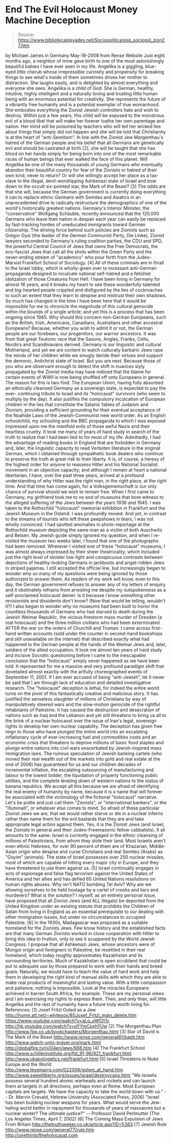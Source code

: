 # End The Evil Holocaust Money Machine Deception

> Source: https://www.bibliotecapleyades.net/Sociopolitica/esp_sociopol_zion27.htm

by Michael James
in Germany
May-18-2008
from
Rense
Website
Just eight months ago, a neighbor of mine gave birth to one of the most
astonishingly beautiful babies I have ever seen in my life. Angelika is a
giggling, blue-eyed little cherub whose irrepressible curiosity and
propensity for breaking things to see what's inside of them sometimes drives
her mother to distraction. She laughs easily, and is delighted by almost
everything and everyone she sees.
Angelika is a child of God. She is German, healthy, intuitive, highly
intelligent and a naturally loving and trusting little human being with an
enormous potential for creativity. She represents the future of a vibrantly
free humanity and is a potential exemplar of true womanhood. She embodies
everything the Zionist Jewish controllers hate and wish to destroy.
Within just a few years, this child will be exposed to the monstrous evil of
a blood libel that will make her forever loathe her own parentage and
nation. Her mind will be poisoned by teachers who will tell her wicked lies
about things that simply did not happen and she will be told that
Christianity is at the heart of "anti-Semitism".
In line with the Zionist Jew Morgenthau's
hatred of the German people and his belief that all Germans are
genetically evil and should be castrated at birth
[2], she will be taught that she has blood on her hands simply
for being born into one of the most remarkable races of human beings that
ever walked the face of this planet.
Will Angelika be one of the many thousands of young Germans who eventually
abandon their beautiful country for fear of the Zionists or hatred of their
own kind, never to return? Or will she willingly accept her place as a
tax-slave to the illegal, devil-worshipping Ashkenazi state of Israel and
bow down to the occult six-pointed star, the Mark of the Beast?
[3]
The odds are that she will, because the German government is currently doing
everything it can to replace ethnic Germans with Semites and Asiatics in an
unprecedented drive to radically restructure the demographics of one of the
world's historically greatest nations. Germany's Interior Minister, the
"conservative" Wolfgang Schäuble, recently announced that the 120,000
Germans who leave their nation in despair each year can easily be replaced
by fast-tracking hordes of uneducated immigrants toward German citizenship.
The driving force behind such policies are Zionists such as Gregor Gysi
(the leader of the German Communist Party, Die Linke), Zionist
lawyers seconded to Germany's ruling coalition parties, the CDU and SPD, the
powerful Central Council of Jews that owns the Free Democrats, the
eco-fascist Jews that call all the shots within the Green Party and the
never-ending stream of "academics" who pour forth from the Judeo-Marxist
Frankfurt School of Sociology. [4]
All of these criminals are in thrall to the
Israel lobby, which is wholly-given over to incessant anti-German propaganda
designed to inculcate national self-hatred and a fetishist idolization of
those Creatures from Hell.
I have been living in Germany for almost 16 years, and it breaks my heart to
see these wonderfully talented and big-hearted people crippled and
disfigured by the lies of cockroaches to such an extent that they learn to
despise and mistrust their own shadows. So much has changed in the time I
have been here that it would be impossible for me to chronicle the magnitude
of this cultural genocide within the bounds of a single article; and yet
this is a process that has been ongoing since 1945.
Why should this concern non-German Europeans, such as the British, Irish,
Americans, Canadians, Australians and other ancestral Europeans? Because,
whether you wish to admit it or not, the German people are our forebears,
our progenitors, our warrior ancestors. It was from that great Teutonic race
that the Saxons, Angles, Franks, Celts, Nordics and Scandinavians derived.
Germany is our linguistic and cultural
Motherland, and yet we are content to watch culturally barbaric Jews rape
the minds of her children while we smugly deride their virtues and support
the demonic, Antichrist state of Israel.
But you are next.
Because those of you who are observant enough to detect the shift in nuances
slyly propagated by the Zionist media may have noticed that the blame for
certain events of WWII is now being shuffled off onto Europeans in general.
The reason for this is two-fold. The European Union, having fully absorbed
an ethnically cleansed Germany as a sovereign state, is expected to pay the
ever- continuing tribute to Israel and its "holocaust" survivors (who seem
to multiply by the day).
It also justifies the compulsory inculcation of
European children in the lies that constitute the Satanic fables of Judaism
and Zionism, providing a sufficient grounding for their eventual acceptance
of the Noahide Laws of the Jewish-Communist new world order.
As an English schoolchild, my schooling and the BBC propaganda to which I
was exposed impressed upon me the manifold evils of those awful Nazis and
their heartless cruelty. It took me many of years of hard study in search of
the truth to realize that I had been lied to for most of my life.
Admittedly, I had the advantage of reading books in England that are
forbidden in Germany and, later, the linguistic capacity to read Verboten
literature in the original German, which I obtained through sympathetic book
dealers who continue to preserve the truth at great risk to their liberty.
It is, of course, a heresy of the highest order for anyone to reassess
Hitler and his National Socialist movement in an objective capacity; and
although I remain at heart a national libertarian, I have, over the past
three years, arrived at a profound understanding of why Hitler was the right
man, in the right place, at the right time.
And that time has come again, for a
Volksgemeinschaft is our only chance of survival should we wish to
remain free.
When I first came to Germany, my girlfriend took me to no end of museums
that bore witness to the alleged suffering of the Jews between the years
1936 and 1945. I was taken to
the Rothschild "holocaust" memorial
exhibition in Frankfurt and the Jewish Museum in the Ostend. I was
profoundly moved. And yet, in contrast to the streams of tourists who left
these peepshows in tears, I was not wholly convinced. I had spotted
anomalies in photo-reportage at the Rothschild museum depicting the same man
as a victim of both Auschwitz and Belsen.
My Jewish guide simply ignored my question, and
when I re-visited the museum two weeks later, I found that one of the
photographs had been removed.
Wherever I visited one of these "holocaust" museums, I was almost always
impressed by their sheer theatricality, which included just the right level
of sinister low-light and conspicuous contrasts between depictions of
healthy-looking Germans in jackboots and angst-ridden Jews in striped
pajamas. I still accepted the official line, but increasingly began to
wonder why so many of my questions were being ignored by those authorized to
answer them.
As readers of my work will know, even to this day, the German government
refuses to answer any of my letters of enquiry and it obstinately refrains
from arresting me despite my outspokenness as a self-proclaimed holocaust
denier. Is it because I know something other revisionists and dissidents
don't know? (Now that would be telling, wouldn't it?)
I also began to wonder why no museums had been built to honor the countless
thousands of Germans who had starved to death during the Jewish Weimar
Republic, the vicious firestorm mass murder of Dresden (a real holocaust)
and the three million civilians who had been exterminated AFTER the war on
the orders of Churchill and Truman.
I came across first-hand written accounts (sold
under the counter in second-hand bookshops and still unavailable on the
internet) that described exactly what had happened to the German people at
the hands of the Weimar Jews and, later, soldiers of the allied
occupation.
It took me almost ten years of hard study and incisive Socratic
questioning before I came to the inescapable conclusion that the
"holocaust" simply never happened as we have been told. It represented for
me a massive and very profound paradigm shift that dovetailed almost exactly
with the artfully choreographed events of
September 11, 2001. If I am ever accused of being "anti-Jewish",
let it never be said that I am through lack of education and detailed
investigative research.
The "holocaust" deception is lethal, for
indeed the entire world turns on the pivot of this fantastically creative
and malicious story. It has justified the senseless slaughter of millions of
Christians by way of manipulatively steered wars and the slow-motion
genocide of the rightful inhabitants of Palestine. It has caused the
destruction and desecration of nations such as Iraq and the Lebanon and yet
still threatens to bring us all to the brink of a nuclear holocaust over the
issue of Iran's legal, sovereign rights to develop her own nuclear
capability.
The deception has given free reign to those who have plunged the entire
world into an escalating inflationary cycle of ever-increasing fuel and
commodities costs and an economic crisis that threatens to deprive millions
of basic food staples and plunge entire nations into civil wars exacerbated
by Jewish-inspired mass immigration laws.
The ruinous speculation of Jewish banking cartels (who moved their real
wealth out of the markets into gold and real estate at the end of 2006) has
guaranteed for us and our children decades of incremental inflation, the
escalating outsourcing of manufacturing and labour to the lowest bidder, the
liquidation of properly functioning public utilities, and the complete
leveling down of western nations to the status of banana republics.
We accept all this because we are afraid of identifying the real enemy of
humanity by name, because it is a name that will forever be associated with
the victimology of the fictional "holocaust" narrative.
Let's be polite and just call them "Zionists",
or "international
bankers", or the "Illuminati",
or whatever else comes to mind.
So afraid of these particular Zionist Jews
we are, that we would rather starve or die in a nuclear inferno rather than
name them for the evil bastards that they are and take appropriate legal
action against them.
Yes, it is the Zionist Jews (and Israel, the Zionists in general and
their Judeo-Freemasonic fellow cabbalists). It all amounts to the
same.
Israel is currently engaged in the ethnic cleansing of millions of
Palestinians, from whom they stole their land. Most Israelis aren't even
ethnic Hebrews, for over 90 percent of them are of
Khazarian, Middle-Asian origin who despise and curse Christians
and real Semites (Arabs) as "Goyim" (animals). The state of Israel possesses
over 250 nuclear missiles, most of which are capable of hitting every major
city in Europe, and they have threatened to use them against us.
[5] Israel continually engages in
acts of espionage and false flag terrorism against the United States of
America and her allies and has defied 65 United Nations resolutions on human
rights abuses.
Why isn't NATO bombing Tel Aviv?
Why are we allowing ourselves to be held hostage
by a cartel of crooks and liars and murderers?
What is the solution?
I myself, as an entirely personal issue, have
proposed that all Zionist Jews (and ALL illegals) be deported from
the United Kingdom under an existing statute that prohibits the Children
of Satan from living in England as an essential prerequisite to our
dealing with other immigration issues, but under no circumstances to
occupied Palestine. [6]
In the 1930s, Madagascar was proposed as a
suitable homeland for the Zionists Jews. Few know history and the
established facts are that many German Zionists worked in close cooperation
with Hitler to bring this idea to fruition, only to see it scuppered by the
World Jewish Congress.
I propose that all Ashkenazi Jews, whose ancestors were of Mongol
origin and foreigners to Palestine, be resettled in their real homeland,
which today roughly approximates Kazakhstan and its surrounding
territories. Much of Kazakhstan is open scrubland that could be put to
adequate use by those prepared to work with their hands and breed goats.
Naturally, we would have to teach the value of hard work and help them in
developing the right kind of manual skills with which they are able to make
real products of meaningful and lasting value. With a little compassion and
patience, nothing is impossible.
Look at the miracles Europeans achieved in
barren South Africa, for example. These are my personal views and I am
exercising my rights to express them.
Then, and only then, will little Angelika and the rest of humanity have a
future truly worth living for.
References:
[1] Josef Fritzl Outed as a Jew
http://home.att.net/~whitesox/85Josef_Fritzl_main_delete.htm
https://www.youtube.com/watch?v=aLq_qWf2t1c
http://hk.youtube.com/watch?v=pYYmCpxhYUw
[2] The Morgenthau Plan
http://www.fpp.co.uk/bookchapters/Morgenthau.html
[3] Star of David is The Mark of the Beast
http://www.rense.com/general81/baph.htm
http://www.watch-unto-prayer.org/mark.html
http://globalfire.tv/nj/04en/jews/666.htm
[4] The Frankfurt School
http://www.schillerinstitute.org/fid_91-96/921_frankfurt.html
http://www.ukapologetics.net/frankfurt.html
[5] Israel Threatens to Nuke Europe and the World
http://www.texemarrs.com/022008/golem_at_hand.htm
http://www.sweetliberty.org/issues/israel/destroycaps.html
"We Israelis possess several hundred
atomic warheads and rockets and can launch them at targets in all
directions, perhaps even at Rome. Most European capitals are
targets. We have the capacity to take the world down with us." --
Dr. Marvin Crevald, Hebrew University (Associated Press, 2006)
"Israel has been building nuclear weapons for years. What would
serve the Jew-hating world better in repayment for thousands of
years of massacres but a nuclear winter? The ultimate justice?" --
Professor David Perlmutter (The Los Angeles Times, April 7, 2002)
[6] The Coming Mass Expulsion of Jews From
Britain
http://thetruthseeker.co.uk/article.asp?ID=5383
[7] Jewish Rule
http://www.rense.com/general77/rule.htm http://onethirdoftheholocaust.com
